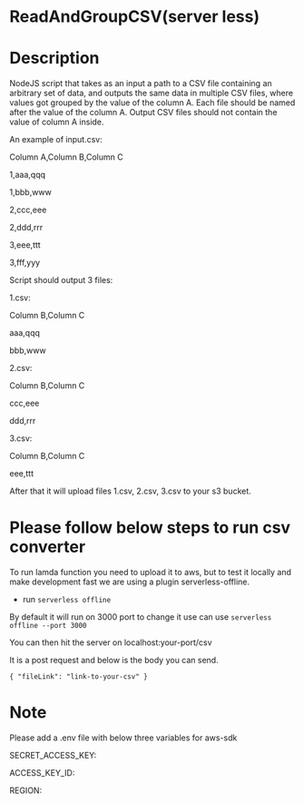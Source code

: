 # ReadAndGroupCSV(server less)

# Description

NodeJS script that takes as an input a path to a CSV file containing an arbitrary set of data, and outputs the same data in multiple CSV files, where values got grouped by the value of the column A. Each file should be named after the value of the column A. Output CSV files should not contain the value of column A inside.

An example of input.csv:

Column A,Column B,Column C

1,aaa,qqq

1,bbb,www

2,ccc,eee

2,ddd,rrr

3,eee,ttt

3,fff,yyy

Script should output 3 files:

1.csv:

Column B,Column C

aaa,qqq

bbb,www

2.csv:

Column B,Column C

ccc,eee

ddd,rrr

3.csv:

Column B,Column C

eee,ttt

After that it will upload files 1.csv, 2.csv, 3.csv to your s3 bucket.

# Please follow below steps to run csv converter

To run lamda function you need to upload it to aws, but to test it locally and make development fast we are using a plugin serverless-offline. 
 

- run `serverless offline` 

By default it will run on 3000 port to change it use can use
`serverless offline --port 3000`

You can then hit the server on localhost:your-port/csv

It is a post request and below is the body you can send.

`{
    "fileLink": "link-to-your-csv"
}`

# Note
Please add a .env file with below three variables for aws-sdk

SECRET_ACCESS_KEY:

ACCESS_KEY_ID:

REGION:

